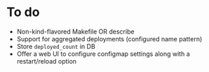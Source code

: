 # To do

- Non-kind-flavored Makefile OR describe
- Support for aggregated deployments (configured name pattern)
- Store `deployed_count` in DB
- Offer a web UI to configure configmap settings along with a restart/reload option
